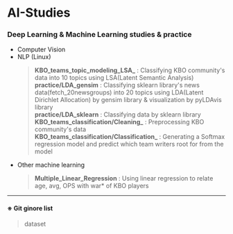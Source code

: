 # AI-Studies
### Deep Learning &amp; Machine Learning studies &amp; practice
* Computer Vision     
* NLP (Linux)   
     > **KBO_teams_topic_modeling_LSA_** : Classifying KBO community's data into 10 topics using LSA(Latent Semantic Analysis)   
     > **practice/LDA_gensim** : Classifying sklearn library's news data(fetch_20newsgroups) into 20 topics using LDA(Latent Dirichlet Allocation) by gensim library & visualization by pyLDAvis library   
     > **practice/LDA_sklearn** : Classifying data by sklearn library   
     > **KBO_teams_classification/Cleaning_** : Preprocessing KBO community's data   
     > **KBO_teams_classification/Classification_** : Generating a Softmax regression model and predict which team writers root for from the model   
* Other machine learning   
     > **Multiple_Linear_Regression** : Using linear regression to relate age, avg, OPS with war* of KBO players   
     
---------------------------------
   
#### ※ Git ginore list
> dataset
